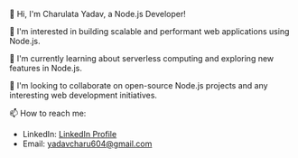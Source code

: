 👋 Hi, I'm Charulata Yadav, a Node.js Developer!

👀 I'm interested in building scalable and performant web applications using Node.js.

🌱 I'm currently learning about serverless computing and exploring new features in Node.js.

💞️ I'm looking to collaborate on open-source Node.js projects and any interesting web development initiatives.

📫 How to reach me:
  - LinkedIn: [LinkedIn Profile](https://www.linkedin.com/in/charulata-yadav-578b3b222)
  - Email: yadavcharu604@gmail.com
  

<!---
This is my GitHub profile where you can check out my repositories and contributions.
Feel free to connect and collaborate!
--->
